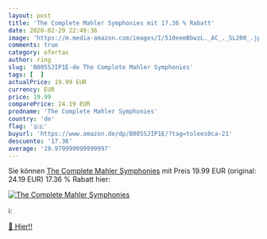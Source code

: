```yaml
---
layout: post
title: 'The Complete Mahler Symphonies mit 17.36 % Rabatt'
date: 2020-02-29 22:49:36
image: 'https://m.media-amazon.com/images/I/510eemBbwzL._AC_._SL200_.jpg'
comments: true
category: ofertas
author: ring
slug: 'B005SJIP1E-de The Complete Mahler Symphonies'
tags: [  ]
actualPrice: 19.99 EUR
currency: EUR
price: 19.99
comparePrice: 24.19 EUR
prodname: 'The Complete Mahler Symphonies'
country: 'de'
flag: '🇩🇪'
buyurl: 'https://www.amazon.de/dp/B005SJIP1E/?tag=tolees0ca-21'
descuento: '17.36'
average: '19.979999999999997'
---
```


Sie können [The Complete Mahler Symphonies](https://www.amazon.de/dp/B005SJIP1E/?tag=tolees0ca-21) mit Preis 19.99 EUR (original: 24.19 EUR) 17.36 % Rabatt hier:

[![The Complete Mahler Symphonies](https://m.media-amazon.com/images/I/510eemBbwzL._AC_._SL200_.jpg)](https://www.amazon.de/dp/B005SJIP1E/?tag=tolees0ca-21)

ℹ️:


[🛒 Hier!!](https://www.amazon.de/dp/B005SJIP1E/?tag=tolees0ca-21)
